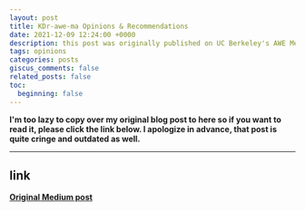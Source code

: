 ```yaml
---
layout: post
title: KDr-awe-ma Opinions & Recommendations
date: 2021-12-09 12:24:00 +0000
description: this post was originally published on UC Berkeley's AWE Medium account and was my project under the Operations (deprecated) committee
tags: opinions
categories: posts
giscus_comments: false
related_posts: false
toc:
  beginning: false
---
```


<b>

I'm too lazy to copy over my original blog post to here so if you want to read it, please click the link below. I apologize in advance, that post is quite cringe and outdated as well.

<hr>

## link

<b>

[Original Medium post](https://aweberkeley.medium.com/kdrama-opinions-recommendations-1a9ee7b9eb37)
